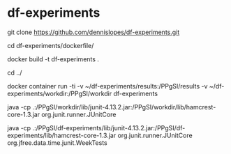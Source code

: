 # df-experiments

git clone https://github.com/dennislopes/df-experiments.git

cd df-experiments/dockerfile/

docker build -t df-experiments .

cd ../

docker container run -ti -v ~/df-experiments/results:/PPgSI/results  -v ~/df-experiments/workdir:/PPgSI/workdir df-experiments

java -cp .:/PPgSI/workdir/lib/junit-4.13.2.jar:/PPgSI/workdir/lib/hamcrest-core-1.3.jar org.junit.runner.JUnitCore <tests>
  
java -cp .:/PPgSI/df-experiments/lib/junit-4.13.2.jar:/PPgSI/df-experiments/lib/hamcrest-core-1.3.jar org.junit.runner.JUnitCore org.jfree.data.time.junit.WeekTests
